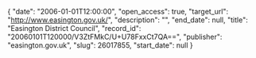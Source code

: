 {
  "date": "2006-01-01T12:00:00", 
  "open_access": true, 
  "target_url": "http://www.easington.gov.uk/", 
  "description": "", 
  "end_date": null, 
  "title": "Easington District Council", 
  "record_id": "20060101T120000/V3ZtFMkC/U+U78FxxCt7QA==", 
  "publisher": "easington.gov.uk", 
  "slug": 26017855, 
  "start_date": null
}

